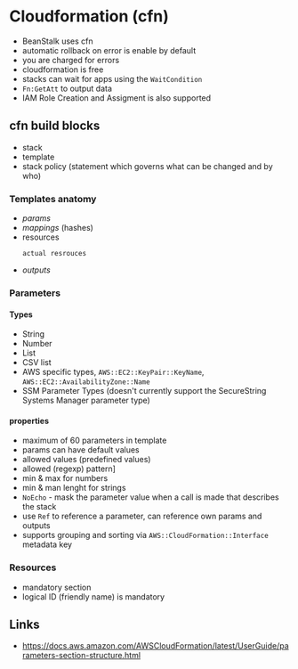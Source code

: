 # Cloudformation (cfn)

- BeanStalk uses cfn
- automatic rollback on error is enable by default
- you are charged for errors
- cloudformation is free
- stacks can wait for apps using the `WaitCondition`
- `Fn:GetAtt` to output data
- IAM Role Creation and Assigment is also supported

## cfn build blocks
- stack
- template
- stack policy (statement which governs what can be changed and by who)

### Templates anatomy

- *params*
- *mappings* (hashes)
- resources
    ```
    actual resrouces
    ```
- *outputs*

### Parameters

#### Types

- String
- Number
- List
- CSV list
- AWS specific types, `AWS::EC2::KeyPair::KeyName`, `AWS::EC2::AvailabilityZone::Name`
- SSM Parameter Types (doesn't currently support the SecureString Systems Manager parameter type)

#### properties

- maximum of 60 parameters in template
- params can have default values
- allowed values (predefined values)
- allowed (regexp) pattern]
- min & max for numbers
- min & man lenght for strings
- `NoEcho` - mask the parameter value when a call is made that describes the stack
- use `Ref` to reference a parameter, can reference own params and outputs
- supports grouping and sorting via `AWS::CloudFormation::Interface` metadata key

### Resources

- mandatory section
- logical ID (friendly name) is mandatory

## Links

- https://docs.aws.amazon.com/AWSCloudFormation/latest/UserGuide/parameters-section-structure.html